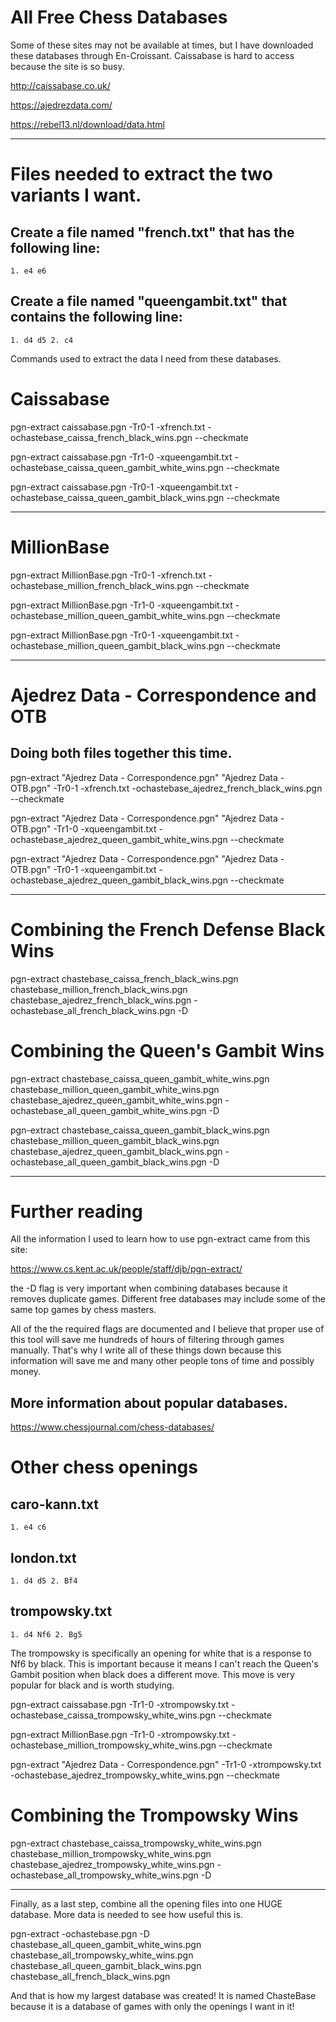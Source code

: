 # All Free Chess Databases

Some of these sites may not be available at times, but I have downloaded these databases through En-Croissant. Caissabase  is hard to access because the site is so busy.

http://caissabase.co.uk/

https://ajedrezdata.com/

https://rebel13.nl/download/data.html

---

# Files needed to extract the two variants I want.

## Create a file named "french.txt" that has the following line:

	1. e4 e6

## Create a file named "queengambit.txt" that contains the following line:

	1. d4 d5 2. c4

Commands used to extract the data I need from these databases.

# Caissabase

pgn-extract caissabase.pgn -Tr0-1 -xfrench.txt -ochastebase_caissa_french_black_wins.pgn --checkmate

pgn-extract caissabase.pgn -Tr1-0 -xqueengambit.txt -ochastebase_caissa_queen_gambit_white_wins.pgn --checkmate

pgn-extract caissabase.pgn -Tr0-1 -xqueengambit.txt -ochastebase_caissa_queen_gambit_black_wins.pgn --checkmate


---

# MillionBase

pgn-extract MillionBase.pgn -Tr0-1 -xfrench.txt -ochastebase_million_french_black_wins.pgn --checkmate

pgn-extract MillionBase.pgn -Tr1-0 -xqueengambit.txt -ochastebase_million_queen_gambit_white_wins.pgn --checkmate

pgn-extract MillionBase.pgn -Tr0-1 -xqueengambit.txt -ochastebase_million_queen_gambit_black_wins.pgn --checkmate

---

# Ajedrez Data - Correspondence and OTB
## Doing both files together this time.

pgn-extract "Ajedrez Data - Correspondence.pgn" "Ajedrez Data - OTB.pgn" -Tr0-1 -xfrench.txt -ochastebase_ajedrez_french_black_wins.pgn --checkmate

pgn-extract "Ajedrez Data - Correspondence.pgn" "Ajedrez Data - OTB.pgn" -Tr1-0 -xqueengambit.txt -ochastebase_ajedrez_queen_gambit_white_wins.pgn --checkmate

pgn-extract "Ajedrez Data - Correspondence.pgn" "Ajedrez Data - OTB.pgn" -Tr0-1 -xqueengambit.txt -ochastebase_ajedrez_queen_gambit_black_wins.pgn --checkmate

---

# Combining the French Defense Black Wins

pgn-extract chastebase_caissa_french_black_wins.pgn chastebase_million_french_black_wins.pgn chastebase_ajedrez_french_black_wins.pgn -ochastebase_all_french_black_wins.pgn -D

# Combining the Queen's Gambit Wins

pgn-extract chastebase_caissa_queen_gambit_white_wins.pgn chastebase_million_queen_gambit_white_wins.pgn chastebase_ajedrez_queen_gambit_white_wins.pgn -ochastebase_all_queen_gambit_white_wins.pgn -D

pgn-extract chastebase_caissa_queen_gambit_black_wins.pgn chastebase_million_queen_gambit_black_wins.pgn chastebase_ajedrez_queen_gambit_black_wins.pgn -ochastebase_all_queen_gambit_black_wins.pgn -D

---

# Further reading

All the information I used to learn how to use pgn-extract came from this site:

https://www.cs.kent.ac.uk/people/staff/djb/pgn-extract/

the -D flag is very important when combining databases because it removes duplicate games. Different free databases may include some of the same top games by chess masters.

All of the the required flags are documented and I believe that proper use of this tool will save me hundreds of hours of filtering through games manually. That's why I write all of these things down because this information will save me and many other people tons of time and possibly money.

## More information about popular databases.

https://www.chessjournal.com/chess-databases/


# Other chess openings

## caro-kann.txt

	1. e4 c6

## london.txt

	1. d4 d5 2. Bf4

## trompowsky.txt

	1. d4 Nf6 2. Bg5

The trompowsky is specifically an opening for white that is a response to Nf6 by black. This is important because it means I can't reach the Queen's Gambit position when black does a different move. This move is very popular for black and is worth studying.

pgn-extract caissabase.pgn -Tr1-0 -xtrompowsky.txt -ochastebase_caissa_trompowsky_white_wins.pgn --checkmate

pgn-extract MillionBase.pgn -Tr1-0 -xtrompowsky.txt -ochastebase_million_trompowsky_white_wins.pgn --checkmate

pgn-extract "Ajedrez Data - Correspondence.pgn" -Tr1-0 -xtrompowsky.txt -ochastebase_ajedrez_trompowsky_white_wins.pgn --checkmate

# Combining the Trompowsky Wins

pgn-extract chastebase_caissa_trompowsky_white_wins.pgn chastebase_million_trompowsky_white_wins.pgn chastebase_ajedrez_trompowsky_white_wins.pgn -ochastebase_all_trompowsky_white_wins.pgn -D

---

Finally, as a last step, combine all the opening files into one HUGE database.
More data is needed to see how useful this is.

pgn-extract -ochastebase.pgn -D chastebase_all_queen_gambit_white_wins.pgn chastebase_all_trompowsky_white_wins.pgn chastebase_all_queen_gambit_black_wins.pgn chastebase_all_french_black_wins.pgn

And that is how my largest database was created! It is named ChasteBase because it is a database of games with only the openings I want in it!

